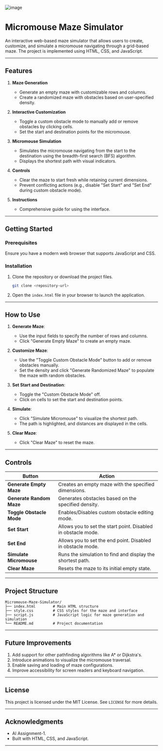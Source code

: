 ![image](https://github.com/user-attachments/assets/2f5e9761-892c-4624-a1e0-a42dcfe5476e)

# Micromouse Maze Simulator

An interactive web-based maze simulator that allows users to create, customize, and simulate a micromouse navigating through a grid-based maze. The project is implemented using HTML, CSS, and JavaScript.

---

## Features

1. **Maze Generation**
   - Generate an empty maze with customizable rows and columns.
   - Create a randomized maze with obstacles based on user-specified density.

2. **Interactive Customization**
   - Toggle a custom obstacle mode to manually add or remove obstacles by clicking cells.
   - Set the start and destination points for the micromouse.

3. **Micromouse Simulation**
   - Simulates the micromouse navigating from the start to the destination using the breadth-first search (BFS) algorithm.
   - Displays the shortest path with visual indicators.

4. **Controls**
   - Clear the maze to start fresh while retaining current dimensions.
   - Prevent conflicting actions (e.g., disable "Set Start" and "Set End" during custom obstacle mode).

5. **Instructions**
   - Comprehensive guide for using the interface.

---

## Getting Started

### Prerequisites
Ensure you have a modern web browser that supports JavaScript and CSS.

### Installation
1. Clone the repository or download the project files.
   ```bash
   git clone <repository-url>
   ```
2. Open the `index.html` file in your browser to launch the application.

---

## How to Use

1. **Generate Maze**:
   - Use the input fields to specify the number of rows and columns.
   - Click "Generate Empty Maze" to create an empty maze.

2. **Customize Maze**:
   - Use the "Toggle Custom Obstacle Mode" button to add or remove obstacles manually.
   - Set the density and click "Generate Randomized Maze" to populate the maze with random obstacles.

3. **Set Start and Destination**:
   - Toggle the "Custom Obstacle Mode" off.
   - Click on cells to set the start and destination points.

4. **Simulate**:
   - Click "Simulate Micromouse" to visualize the shortest path.
   - The path is highlighted, and distances are displayed in the cells.

5. **Clear Maze**:
   - Click "Clear Maze" to reset the maze.

---

## Controls

| Button                  | Action                                                        |
|-------------------------|--------------------------------------------------------------|
| **Generate Empty Maze** | Creates an empty maze with the specified dimensions.         |
| **Generate Random Maze**| Generates obstacles based on the specified density.          |
| **Toggle Obstacle Mode**| Enables/Disables custom obstacle editing mode.               |
| **Set Start**           | Allows you to set the start point. Disabled in obstacle mode.|
| **Set End**             | Allows you to set the end point. Disabled in obstacle mode.  |
| **Simulate Micromouse** | Runs the simulation to find and display the shortest path.   |
| **Clear Maze**          | Resets the maze to its initial empty state.                  |

---

## Project Structure

```
Micromouse-Maze-Simulator/
├── index.html        # Main HTML structure
├── style.css         # CSS styles for the maze and interface
├── script.js         # JavaScript logic for maze generation and simulation
└── README.md         # Project documentation
```

---

## Future Improvements

1. Add support for other pathfinding algorithms like A* or Dijkstra's.
2. Introduce animations to visualize the micromouse traversal.
3. Enable saving and loading of maze configurations.
4. Improve accessibility for screen readers and keyboard navigation.

---

## License

This project is licensed under the MIT License. See `LICENSE` for more details.

---

## Acknowledgments

- AI Assignment-1.
- Built with HTML, CSS, and JavaScript.

---
